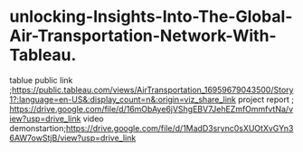 # unlocking-Insights-Into-The-Global-Air-Transportation-Network-With-Tableau.


tablue public link ;https://public.tableau.com/views/AirTransportation_16959679043500/Story1?:language=en-US&:display_count=n&:origin=viz_share_link
project report     ; https://drive.google.com/file/d/16mObAye6jVShgEBV7JehEZmfOmmfvtNa/view?usp=drive_link
video demonstartion;https://drive.google.com/file/d/1MadD3srync0sXUOtXvGYn36AW7owStjB/view?usp=drive_link
